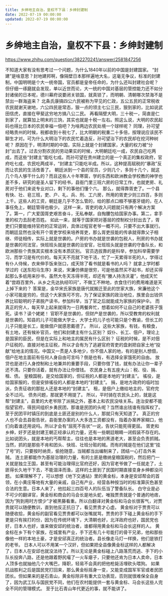 ```yaml
---
title: 乡绅地主自治，皇权不下县：乡绅封建制
date: 2022-07-19 00:00:00
updated: 2022-07-19 00:00:00
---
```


# 乡绅地主自治，皇权不下县：乡绅封建制

https://www.zhihu.com/question/382270241/answer/2581847256

不知道大家有没有思考过一个问题，为什么1840年以前的中国是封建国家。
“封建”是啥意思？封地建邦啊，像隔壁日本那样遍地大名，这毫无争议，标准的封建制，中国明明是个大一统帝国，官员都是皇帝任命的，为什么还叫封建社会呢？
但仔细一琢磨就会发现，单以近世而论，大一统的中国对基层的管控能力还不如分封诸侯的日本呢，德川幕府说要闭关锁国，就真锁了，而明朝、清朝哪次禁海不是禁出一群海盗来？
北条氏康搞四公六民被称为罕见的仁政，五公五民的正常税收农民就谢天谢地，六公四民是常态，狠一点的领主七公三民，狠到家的，比如说武田信虎，直接在甲斐这穷地方搞八公二民。
再看隔壁大明，三十税一，简直是仁到家了，就算加上明末的三饷，其实也就是十税一左右。照这么说，大明的农民起码也得比日本的农民幸福一倍吧？为啥两边农民处境一个球样呢？
同理，孙可望经略贵州的时候，税都收到十税七了，比大明朝的税重二十多倍，按理说应该民不聊生才对。可为什么大明治下的农民忙着造反，孙可望治下的农民却在挖河种树呢？
原因在于，明清时期的中国，实际上就是个封建国家，大量的权力被“分封”出去了。过去分割农民的劳动果实的时候，大明朝廷吃一成，农民自己吃两成，而这些“封建主”能吃七成。而孙可望在贵州建立的是一个真正的集权政府，官府吃七成，农民吃两成半，“封建主”只能吃半成。所以，这种提高赋税的“暴政”反而让农民的生活改善了。
朝廷派到一个县的官员，少则几个，多则十几个，就这几个鸟人够干什么的？而且这些人十年寒窗，学的东西和欧洲教会学校教的神学也差不多，研究的是圣人留下的经书，县衙门里三班六房的日常工作，也就吏房、礼房对于他们来说专业对口，剩下的事他们懂个六。
那么，就得靠胥吏了。一个县有快、壮、皂三班，吏、户、礼、兵、刑、工六房，所用的胥吏少则三四百，多则上千。这些人的工资，朝廷是几乎不怎么管的，给的那点口粮不够塞牙缝的，在人事任免上，朝廷管得也极少。
这样一来，胥吏的收入问题就只有两个解决方案了。第一，广大爱国胥吏艰苦奋斗，无私奉献，自掏腰包给国家办事。第二，拿手里的权力去刮老百姓。
如此一来，就等于国家把对基层的控制权分封出去了，胥吏们只要能维持官府的正常运转，具体过程官老爷一概不问，只要不出大事就行。
而朝廷显然也没有开个胥吏学校来培养胥吏，那么胥吏技能的传承就得靠父子相继、师徒相传，实际上就是世袭的。户房的书办就是世袭的包税人，刑房的书办就是世袭的司法官，快班班头就是世袭的治安官，壮班班头就是世袭的守备队长，和欧洲那些个贵族其实根本没有本质区别。
官员选拔靠的是科举，参加科举需要学习，而学习是有代价的。每天天不亮就下地干活，忙了一天累得半死的人，学得过有仆人侍候，衣来伸手饭来张口，成天除了看书就是看书的人吗？
就拿上学时都学过的《送东阳马生序》来说，宋濂仿佛是很穷，可是他虽然买不起书，却还买得起那么多纸用来抄书，虽然大冬天冻得半死，却还有“媵人持汤沃灌”，他成天忙着“尝趋百里外，从乡之先达执经叩问”，不做工不种地，衣食住行的费用难道是天上掉下来的？
答案是，金华宋氏家族是唐代就搬迁至此的世家大族，宋濂他这个小家可能是穷的，但这个大家族可不穷。为了保证家族的政治地位，族里会出钱供养比较聪明的子弟脱产读书，参加科举，当了官之后就能成为家族的保护伞。
而真正的穷人，每天早上起来就得为一日两餐奔忙，想着如何不让自己的老婆孩子饿死。读书？读个姥姥！
官职不是世袭的，但财产是世袭的，所以受教育的权利就是世袭的。知县的儿子可能做大学士，大学士的儿子也可能只是个教谕，但长工的儿子只能是长工，能做佃户就感恩戴德了。
所以，这些大家族，有钱，有粮食，有土地，还有候补官员，他们和封建主有什么区别？
奴仆、长工、佃户，理论上是国家的臣民，但是在实际上和地主的属民有什么区别？
征税的时候，是不对佃户征税的，直接对地主征税，所以才会有为了逃避官府胥吏的盘剥把自家土地“投献”给地主的情况。中国又一贯是人多地少，你不佃人家的地，有的是别人想佃，佃户在地主面前有任何人身自由可言吗？倒是也有，有选择全家饿死的自由。
放贷也是进行人身控制和土地兼并的重要手段，只要你借了钱，就有办法让你一辈子还不清。只要你活着，就有办法让你借钱。
农民身上有五座大山：税、役、捐、租、债。
皇粮国税，是交给国家的，但征税的人都是本地的“封建主”。
徭役，是给国家服的，但是安排徭役的人都是本地的“封建主”。
捐，是地方政府的临时加派，负责征收的那批人还是本地的“封建主”。
租，是佃户上缴给地主的，官府完全不过问。
债务问题，那就更不用提了。
所以，平时骑在农民头上的，就是这帮“封建主”，县里的大老爷除了派捐之外，基本上和农民没啥关系。连治安都不能指望官府，得民间组织乡勇民团，那谁是民团的头呢？当然谁出钱谁有指挥权了。至于民团平时镇压的到底是土匪还是别的什么人，那就只有天知道了。
真正的穷人也不会去县衙告状，县衙里办案的人大多连工资都没有，指着办案养家糊口，他们向着谁还用说吗。所以才会有“屈死不告状”一说，告状只能死得更屈。
胥吏和乡绅，好歹还是封建王朝正经承认的力量，还有一些朝廷眼睛一闭假装不存在的。比如说团头，就是本地的丐帮帮主，往往也是本地的黑道老大，甚至会负责抓贼。当然，抓的是那些不肯和团头、快班、壮班分赃的贼。而有的贼是在他们这里“挂了号”的，只要按时纳贡，偷抢随意，当贼都当出编制来了，团结一心打击外来贼。
连土匪都能作为基层治理的力量，有的土匪是缴纳皇粮国税的，然后把门一关就是独立王国，甚至有可能治理得比官府还好，因为官老爷做了一任就走了，土匪得长久地干下去，不能涸泽而渔，这样的土匪到了民国时期直接变身乡绅都没问题。
如果理解不了，可以想想《地下交通站》里的黄金标，本身是安邱帮会的首领，在小黄庄等地有大量的亲戚，自己有产业，经营各种按当时的标准算灰色甚至合法的生意。日本人来了，他拉起三四百号人的队伍当了警备队长。
白守业是必不可少的翻译官，黄金标和商会的马会长是地头蛇，唯独贾贵就是个普通的地痞，因为“狗到用时方恨少”才被黑藤看重。所以白翻译对黄金标和马会长很客气，对贾贵就可以随便教训，直到他反正抗日了，看见贾贵才心虚。
黄金标对于贾贵可以随便收拾，黄金标的副官看见贾贵都可以张嘴就骂，贾贵的手下碰上黄金标的手下更是只有挨打的份，因为在传统环境下，大清朝也好，北洋政府也好，国民党也好，日本人也好，谁来做安邱的统治者，谁都得用黄金标和马会长这样的人。
黄金标在乡下有个家族，在城里有产业，手下还有几十号能打的骨干兄弟，他和那些像他一样的本地土豪，才是安邱真正的统治者。县长像走马灯一样换，他们是铁打的老爷。
日本人可以不用某一个汉奸，但如果把全县像黄金标这样的人都解决了，日本人在安邱也就没法待了。所以无论是黄金标碰上八路落荒而逃、手下的小队长投奔八路，还是他跟着野尻嘬了一火车瘪子，只要他还肯为日本人卖命，日本人顶多也就抽他几个大嘴巴，降职，轻易不会真的把他枪毙活埋砍头喂狗。
如果抗战胜利之后是国民党打回来，那么黄金标摇身一变，又能变成国军军官或者民团团长。但如果来的是石青山，黄金标除非有重大立功表现，否则就很难保全自身了，因为武工队与国民党不同，他们在农村能提供一套与黄金标、马会长这些人完全不同的管理模式。
至于比石青山年代更近的事，就不能讲了。
